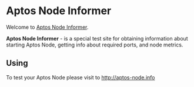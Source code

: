 # Aptos Node Informer

Welcome to [Aptos Node Informer](http://aptos-node.info).

**Aptos Node Informer** - is a special test site for obtaining information about starting Aptos Node, getting info about required ports, and node metrics.

## Using
To test your Aptos Node please visit to http://aptos-node.info